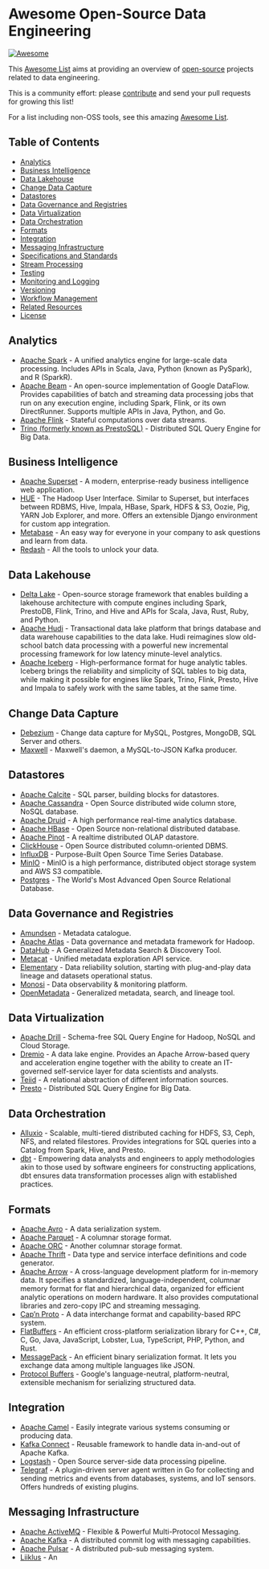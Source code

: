 # Awesome Open-Source Data Engineering

[![Awesome](https://awesome.re/badge.svg)](https://awesome.re)

This [Awesome List](https://github.com/topics/awesome-list) aims at providing an overview of [open-source](https://opensource.org/licenses) projects related to data engineering.

This is a community effort: please [contribute](https://github.com/gunnarmorling/awesome-opensource-data-engineering/blob/master/CONTRIBUTING.md) and send your pull requests for growing this list!

For a list including non-OSS tools, see this amazing [Awesome List](https://github.com/igorbarinov/awesome-data-engineering).

## Table of Contents

- [Analytics](#analytics)
- [Business Intelligence](#business-intelligence)
- [Data Lakehouse](#data-lakehouse)
- [Change Data Capture](#change-data-capture)
- [Datastores](#datastores)
- [Data Governance and Registries](#data-governance-and-registries)
- [Data Virtualization](#data-virtualization)
- [Data Orchestration](#data-orchestration)
- [Formats](#formats)
- [Integration](#integration)
- [Messaging Infrastructure](#messaging-infrastructure)
- [Specifications and Standards](#specifications-and-standards)
- [Stream Processing](#stream-processing)
- [Testing](#testing)
- [Monitoring and Logging](#monitoring-and-logging)
- [Versioning](#versioning)
- [Workflow Management](#workflow-management)
- [Related Resources](#related-resources)
- [License](#license)

## Analytics

- [Apache Spark](https://spark.apache.org/) - A unified analytics engine for large-scale data processing. Includes APIs in Scala, Java, Python (known as PySpark), and R (SparkR).
- [Apache Beam](https://beam.apache.org/) - An open-source implementation of Google DataFlow. Provides capabilities of batch and streaming data processing jobs that run on any execution engine, including Spark, Flink, or its own DirectRunner. Supports multiple APIs in Java, Python, and Go.
- [Apache Flink](https://flink.apache.org/) - Stateful computations over data streams.
- [Trino (formerly known as PrestoSQL)](https://trino.io/) - Distributed SQL Query Engine for Big Data.

## Business Intelligence

- [Apache Superset](https://superset.incubator.apache.org/) - A modern, enterprise-ready business intelligence web application.
- [HUE](https://gethue.com/) - The Hadoop User Interface. Similar to Superset, but interfaces between RDBMS, Hive, Impala, HBase, Spark, HDFS & S3, Oozie, Pig, YARN Job Explorer, and more. Offers an extensible Django environment for custom app integration.
- [Metabase](https://www.metabase.com/) - An easy way for everyone in your company to ask questions and learn from data.
- [Redash](https://redash.io/) - All the tools to unlock your data.

## Data Lakehouse

- [Delta Lake](https://delta.io/) - Open-source storage framework that enables building a lakehouse architecture with compute engines including Spark, PrestoDB, Flink, Trino, and Hive and APIs for Scala, Java, Rust, Ruby, and Python.
- [Apache Hudi](https://hudi.apache.org/) - Transactional data lake platform that brings database and data warehouse capabilities to the data lake. Hudi reimagines slow old-school batch data processing with a powerful new incremental processing framework for low latency minute-level analytics.
- [Apache Iceberg](https://iceberg.apache.org/) - High-performance format for huge analytic tables. Iceberg brings the reliability and simplicity of SQL tables to big data, while making it possible for engines like Spark, Trino, Flink, Presto, Hive and Impala to safely work with the same tables, at the same time.

## Change Data Capture

- [Debezium](https://debezium.io/) - Change data capture for MySQL, Postgres, MongoDB, SQL Server and others.
- [Maxwell](https://github.com/zendesk/maxwell) - Maxwell's daemon, a MySQL-to-JSON Kafka producer.

## Datastores

- [Apache Calcite](https://calcite.apache.org/) - SQL parser, building blocks for datastores.
- [Apache Cassandra](http://cassandra.apache.org/) - Open Source distributed wide column store, NoSQL database.
- [Apache Druid](https://druid.apache.org/) - A high performance real-time analytics database.
- [Apache HBase](https://hbase.apache.org/) - Open Source non-relational distributed database.
- [Apache Pinot](https://pinot.apache.org/) - A realtime distributed OLAP datastore.
- [ClickHouse](https://clickhouse.tech/) - Open Source distributed column-oriented DBMS.
- [InfluxDB](https://www.influxdata.com/) - Purpose-Built Open Source Time Series Database.
- [MinIO](https://min.io/) - MinIO is a high performance, distributed object storage system and AWS S3 compatible.
- [Postgres](https://www.postgresql.org/) - The World's Most Advanced Open Source Relational Database.

## Data Governance and Registries

- [Amundsen](https://github.com/lyft/amundsen) - Metadata catalogue.
- [Apache Atlas](https://atlas.apache.org) - Data governance and metadata framework for Hadoop.
- [DataHub](https://github.com/linkedin/datahub) - A Generalized Metadata Search & Discovery Tool.
- [Metacat](https://github.com/Netflix/metacat) - Unified metadata exploration API service.
- [Elementary](https://github.com/elementary-data/elementary-lineage) - Data reliability solution, starting with plug-and-play data lineage and datasets operational status.
- [Monosi](https://github.com/monosidev/monosi) - Data observability & monitoring platform.
- [OpenMetadata](https://github.com/open-metadata/OpenMetadata) - Generalized metadata, search, and lineage tool.

## Data Virtualization

- [Apache Drill](https://drill.apache.org/) - Schema-free SQL Query Engine for Hadoop, NoSQL and Cloud Storage.
- [Dremio](https://github.com/dremio/dremio-oss) - A data lake engine. Provides an Apache Arrow-based query and acceleration engine together with the ability to create an IT-governed self-service layer for data scientists and analysts.
- [Teiid](http://teiid.io/) - A relational abstraction of different information sources.
- [Presto](https://prestodb.io/) - Distributed SQL Query Engine for Big Data.

## Data Orchestration

- [Alluxio](https://github.com/Alluxio/alluxio) - Scalable, multi-tiered distributed caching for HDFS, S3, Ceph, NFS, and related filestores. Provides integrations for SQL queries into a Catalog from Spark, Hive, and Presto.
- [dbt](https://www.getdbt.com/) - Empowering data analysts and engineers to apply methodologies akin to those used by software engineers for constructing applications, dbt ensures data transformation processes align with established practices.

## Formats

- [Apache Avro](https://avro.apache.org/) - A data serialization system.
- [Apache Parquet](https://parquet.apache.org/) - A columnar storage format.
- [Apache ORC](https://orc.apache.org/) - Another columnar storage format.
- [Apache Thrift](https://thrift.apache.org/) - Data type and service interface definitions and code generator.
- [Apache Arrow](https://arrow.apache.org/) - A cross-language development platform for in-memory data. It specifies a standardized, language-independent, columnar memory format for flat and hierarchical data, organized for efficient analytic operations on modern hardware. It also provides computational libraries and zero-copy IPC and streaming messaging.
- [Cap’n Proto](https://capnproto.org/) - A data interchange format and capability-based RPC system.
- [FlatBuffers](https://google.github.io/flatbuffers/) - An efficient cross-platform serialization library for C++, C#, C, Go, Java, JavaScript, Lobster, Lua, TypeScript, PHP, Python, and Rust.
- [MessagePack](https://msgpack.org/index.html) - An efficient binary serialization format. It lets you exchange data among multiple languages like JSON.
- [Protocol Buffers](https://developers.google.com/protocol-buffers) - Google's language-neutral, platform-neutral, extensible mechanism for serializing structured data.

## Integration

- [Apache Camel](https://camel.apache.org/) - Easily integrate various systems consuming or producing data.
- [Kafka Connect](https://kafka.apache.org/documentation/#connect) - Reusable framework to handle data in-and-out of Apache Kafka.
- [Logstash](https://www.elastic.co/logstash) - Open Source server-side data processing pipeline.
- [Telegraf](https://github.com/influxdata/telegraf) - A plugin-driven server agent written in Go for collecting and sending metrics and events from databases, systems, and IoT sensors. Offers hundreds of existing plugins.

## Messaging Infrastructure

- [Apache ActiveMQ](https://activemq.apache.org/) - Flexible & Powerful Multi-Protocol Messaging.
- [Apache Kafka](https://kafka.apache.org/) - A distributed commit log with messaging capabilities.
- [Apache Pulsar](https://pulsar.apache.org/) - A distributed pub-sub messaging system.
- [Liiklus](http://github.com/bsideup/liiklus) - An
